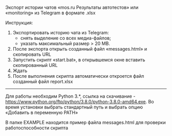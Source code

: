 Экспорт истории чатов «mos.ru Результаты автотестов» или «monitoring» из Telegram в формате .xlsx

Инструкция:
1. Экспортировать историю чата из Telegram:
	* снять выделение со всех медиа-файлов;
	* указать максимальный размер > 20 MB.
2. После экспорта открыть созданный файл «messages.html» и скопировать URL
3. Запустить скрипт «start.bat», в открывшемся окне вставить скопированный URL
4. Ждать
5. После выполнения скрипта автоматически откроется файл созданный файл report.xlsx

------------------------------------------------------------

Для работы необходим Python 3.*, ссылка на скачивание - https://www.python.org/ftp/python/3.8.0/python-3.8.0-amd64.exe.
Во время установки выбрать стандартный путь и выбрать опцию «Добавить в переменную PATH»

В папке EXAMPLE находится пример файла messages.html для проверки работоспособности скрипта
